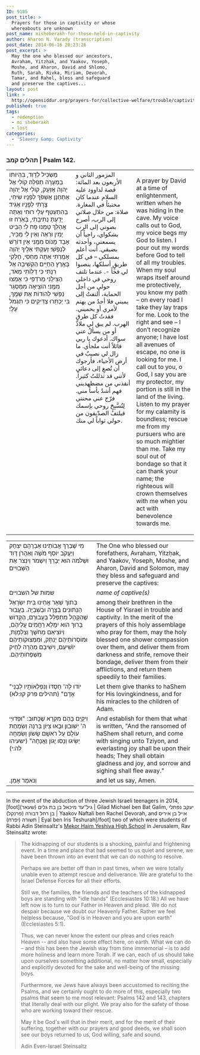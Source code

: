 ```yaml
---
ID: 9105
post_title: >
  Prayers for those in captivity or whose
  whereabouts are unknown
post_name: misheberakh-for-those-held-in-captivity
author: Aharon N. Varady (transcription)
post_date: 2014-06-16 20:23:26
post_excerpt: >
  May the one who blessed our ancestors,
  Avraham, Yitzḥak, and Yaakov, Yoseph,
  Moshe, and Aharon, David and Shlomo,
  Ruth, Sarah, Rivka, Miriam, Devorah,
  Tamar, and Raḥel, bless and safeguard
  and preserve the captives...
layout: post
link: >
  http://opensiddur.org/prayers-for/collective-welfare/trouble/captivity/misheberakh-for-those-held-in-captivity/
published: true
tags:
  - redemption
  - mi sheberakh
  - lost
categories:
  - 'Slavery &amp; Captivity'
---
```

<h3>תהלים קמב | Psalm 142.</h3>
<table style="margin-left: auto;margin-right: auto;">
<tbody>
<tr>
<td style="vertical-align:top;" width="33%">
<div class="liturgy"><span lang="he">
מַשְׂכִּיל לְדָוִד, בִּהְיוֹתוֹ בַמְּעָרָה תְפִלָּה׃ קוֹלִי אֶל יְהוָה אֶזְעָק, קוֹלִי אֶל יְהוָה אֶתְחַנָּן׃ אֶשְׁפֹּךְ לְפָנָיו שִׂיחִי, צָרָתִי לְפָנָיו אַגִּיד׃ בְּהִתְעַטֵּף עָלַי רוּחִי וְאַתָּה יָדַֽעְתָּ נְתִיבָתִי, בְּאֹֽרַח זוּ אֲהַלֵּךְ טָמְנוּ פַח לִי׃ הַבֵּיט יָמִין וּרְאֵה וְאֵין לִי מַכִּיר, אָבַד מָנוֹס מִמֶּֽנִּי אֵין דּוֹרֵשׁ לְנַפְשִׁי׃ זָעַקְתִּי אֵלֶֽיךָ יְהוָה אָמַֽרְתִּי אַתָּה מַחְסִי, חֶלְקִי בְּאֶֽרֶץ הַחַיִּֽים׃ הַקְשִֽׁיבָה אֶל רִנָּתִי כִּי דַלּֽוֹתִי מְאֹד, הַצִּילֵֽנִי מֵרֹדְפַי כִּי אָמְצוּ מִמֶּֽנִּי׃ הוֹצִֽיאָה מִמַּסְגֵּר נַפְשִׁי לְהוֹדוֹת אֶת שְׁמֶֽךָ, בִּי יַכְתִּֽרוּ צַדִּיקִים כִּי תִגְמֹל עָלָי׃
</span></div></td>
 
<td style="vertical-align:top;" width="30%">
<div class="arabic"><span lang="ar" xml:lang="ar">
المزمور الثاني و الأربعون بعد المائة:
قصة لداوود عليه السلام عندما كان مختبئاً في المغارة.
صلاة:
من خلال صلاتي إلى الرب، أصرخ بصوتي إلى الرب بشكواي، راجياً أن يسمعني، وأحدثه بضيقي. أنت أعلم بمسلكي – في كل طريقٍ أسلكها، ينصبوا لي فخاً -. عندما تلتف روحي في داخلي حولي من أجل الحماية، ألتفتُ إلى يميني فلا أجدُ من يهتم لأمري أو يحميني. فقدتُ كل طرقِ الهرب. لم يبق لي ملاذٌ أو من يسألُ عني سواك. أدعوك يا ربي قائلاً أنت ملجأي. ما زال لي نصيبٌ في أرض الأحياء، فأرجوك أن تُصغِ إلى دعائي لأنني قد تذللتُ كثيراً. أنقذني من مضطهديني فهم أشدُ بأساً مني. فرّج عني محنتي لِتُسَّبِحَ روحي بإسمك فيلتفُ الصدّيقون من حولي ثواباً لي منك.
</span></div></td>
 
<td style="vertical-align:top;" width="30%"><p />
A prayer by David at a time of enlightenment, written when he was hiding in the cave.
My voice calls out to God, my voice begs my God to listen. I pour out my words before God to tell of all my troubles. When my soul wraps itself around me protectively, you know my path – on every road I take they lay traps for me. Look to the right and see – I don’t recognize anyone; I have lost all avenues of escape, no one is looking for me. I call out to you, o God, I say you are my protector, my portion is still in the land of the living. Listen to my prayer for my calamity is boundless; rescue me from my pursuers who are so much mightier than me. Take my soul out of bondage so that it can thank your name; the righteous will crown themselves with me when you act with benevolence towards me.
</td>
</tr>
</tbody>
</tbody></tbody></tbody></table>

<table style="margin-left: auto;margin-right: auto;">
<tbody>
<tr>
<td style="vertical-align:top;" width="46%">
<div class="liturgy"><span lang="he">
מִי שֶׁבֵּרַךְ אֲבוֹתֵינוּ אַבְרָהָם יִצְחָק וְיַעֲקֹב יוֹסֵף מֹשֶׁה וְאַהֲרֹן דָּוִד וּשְׁלֹמֹה הוּא יְבָרֵךְ וְיִשְׁמֹר וְיִנְצֹר אֶת הַשְּׁבוּיִים׃
</span></div></td>
 
<td style="vertical-align:top;" width="53%"><div class="english">
The One who blessed our forefathers, Avraham, Yitzḥak, and Yaakov, Yoseph, Moshe, and Aharon, David and Solomon, may they bless and safeguard and preserve the captives: 
	</div></td></tr>
<tr><td style="vertical-align:top;" width="46%"><div class="liturgy"><span lang="he">
שמות של השבויים
</span></div></td>
 
<td style="vertical-align:top;" width="53%"><div class="english">
<em>name of captive(s)</em>
	</div></td></tr>
<tr><td style="vertical-align:top;" width="46%"><div class="liturgy"><span lang="he">
בְּתוֺךְ שְׁאָר אֲחֵינוּ בֵּית יִשְׂרָאֵל הַנְּתוּנִים בְּצָרָה וּבְשִׁבְיָה. בַּעֲבוּר שֶׁהַקָּהָל מִתְפַּלֵּל בַּעֲבוּרָם, הַקָּדוֹשׁ בָּרוּךְ הוּא יִמָּלֵא רַחֲמִים עֲלֵיהֶם, וְיוֹצִיאֵם מֵחֹשֶׁךְ וְצַלְמָוֶת, וּמוֹסְרוֹתֵיהֶם יְנַתֵּק, וּמִמְּצוּקוֹתֵיהֶם יוֹשִׁיעֵם, וִישִׁיבֵם מְהֵרָה לְחֵיק מִשְׁפְּחוֹתֵיהֶם.‏
</span></div></td>
 
<td style="vertical-align:top;" width="53%"><div class="english">
among their brethren in the House of Yisrael in trouble and captivity. In the merit of the prayers of this holy assemblage who pray for them, may the holy blessed one shower compassion over them, and deliver them from darkness and strife, remove their bondage, deliver them from their afflictions, and return them speedily to their families.
	</div></td></tr>
<tr><td style="vertical-align:top;" width="46%"><div class="liturgy"><span lang="he">
"יוֹדוּ לַה' חַסְדּוֹ וְנִפְלְאוֹתָיו לִבְנֵי אָדָם" (תהילים פרק קז:לא)‏
</span></div></td>
 
<td style="vertical-align:top;" width="53%"><div class="english">
Let them give thanks to haShem for His lovingkindness, and for his miracles to the children of Adam.
	</div></td></tr>
<tr><td style="vertical-align:top;" width="46%"><div class="liturgy"><span lang="he">
וִיקֻיַּם בָּהֶם מִקְרָא שֶׁכָּתוּב: "וּפְדוּיֵי ה' יְשׁוּבוּן וּבָאוּ צִיּוֹן בְּרִנָּה וְשִׂמְחַת עוֹלָם עַל רֹאשָׁם שָׂשׂוֹן וְשִׂמְחָה יַשִּׂיגוּ וְנָסוּ יָגוֹן וַאֲנָחָה" (ישעיהו לה:י)‏
</span></div></td>
 
<td style="vertical-align:top;" width="53%"><div class="english">
And establish for them that what is written, "And the ransomed of haShem shall return, and come with singing unto Tziyon, and everlasting joy shall be upon their heads; They shall obtain gladness and joy, and sorrow and sighing shall flee away."
	</div></td></tr>
<tr><td style="vertical-align:top;" width="46%"><div class="liturgy"><span lang="he">
וְנֹאמַר אָמֵן.‏
</span></div></td>
 
<td style="vertical-align:top;" width="53%"><div class="english">
and let us say, Amen.
</td></tr>
</tbody>
</tbody></tbody></tbody></table>



<hr />
In the event of the abduction of three Jewish Israeli teenagers in 2014,[foot]גיל־עד מיכאל בן בת גלים (שעאר)‏ | Gilad Michael ben Bat Galim, יעקב נפתלי בן רחל דבורה (פרנקל)‏ | Yaakov Naftali ben Rachel Devorah, and אייל בן איריס תשורה (יפרח)‏ | Eyal ben Iris Teshurah[/foot] two of which were students of Rabbi Adin Steinsaltz's <a href="http://www.steinsaltz.org/High_School.php">Mekor Haim Yeshiva High School</a> in Jerusalem, Rav Steinsaltz wrote:

<blockquote>The kidnapping of our students is a shocking, painful and frightening event. In a time and place that had seemed to us quiet and serene, we have been thrown into an event that we can do nothing to resolve.

Perhaps we are better off than in past times, when we were totally unable even to attempt rescue and deliverance. We are grateful to the Israel Defense Forces for all their efforts.

Still we, the families, the friends and the teachers of the kidnapped boys are standing with "idle hands" (Ecclesiastes 10:18.) All we have left now is to turn to our Father in Heaven and plead. We do not despair because we doubt our Heavenly Father. Rather we feel helpless because, "God is in Heaven and you are upon earth" (Ecclesiastes 5:1).

Thus, we can never know the extent our pleas and cries reach Heaven -- and also have some effect here, on earth. What we can do – and this has been the Jewish way from time immemorial – is to add more holiness and learn more Torah. If we can, each of us should take upon ourselves something additional, no matter how small, especially and explicitly devoted for the sake and well-being of the missing boys.

Furthermore, we Jews have always been accustomed to reciting the Psalms, and we certainly ought to do more of this, especially two psalms that seem to me most relevant: Psalms 142 and 143, chapters that literally deal with our plight. We pray also for the safety of those who are working toward their rescue.

May it be God's will that in their merit, and for the merit of their suffering, together with our prayers and good deeds, we shall soon see our boys returned to us, God willing, safe and sound.

Adin Even-Israel Steinsaltz</blockquote>